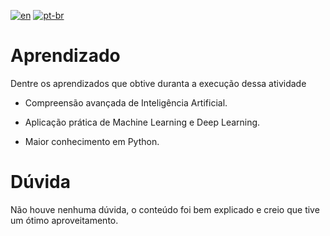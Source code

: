 [![en](https://img.shields.io/badge/lang-en-red.svg)](https://github.com/DayanFA/Artificial-Intelligence-Lab/blob/main/Tecnologias%20de%20IA/Exerc%C3%ADcios/README.md)
[![pt-br](https://img.shields.io/badge/lang-pt--br-green.svg)](https://github.com/DayanFA/Artificial-Intelligence-Lab/blob/main/Tecnologias%20de%20IA/Exerc%C3%ADcios/README.pt-br.md)

# Aprendizado

Dentre os aprendizados que obtive duranta a execução dessa atividade

* Compreensão avançada de Inteligência Artificial.

* Aplicação prática de Machine Learning e Deep Learning.

* Maior conhecimento em Python.

# Dúvida

Não houve nenhuma dúvida, o conteúdo foi bem explicado e creio que tive um ótimo aproveitamento.
